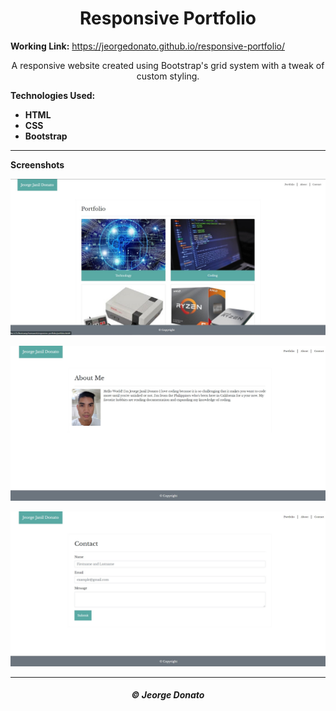 


<h1 align="center">Responsive Portfolio</h1>

**Working Link:** https://jeorgedonato.github.io/responsive-portfolio/

<p align="center">A responsive website created using Bootstrap's grid system with a tweak of custom styling.</p>

**Technologies Used:**
- **HTML**
- **CSS**
- **Bootstrap**
****
**Screenshots**

![Home Screenshot](/assets/home-screenshot.jpg)

![About Screenshot](/assets/about-screenshot.jpg)

![Contact Screenshot](/assets/contact-screenshot.jpg)
****

<h5 align="center">© Jeorge Donato</h5>